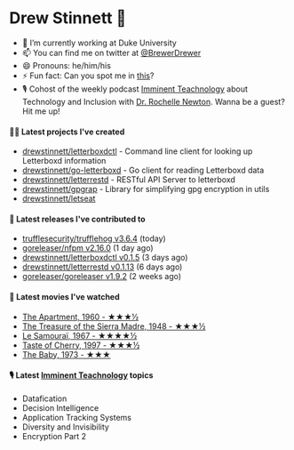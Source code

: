 
# Drew Stinnett 👋

- 🔭 I’m currently working at Duke University
- 📫 You can find me on twitter at [@BrewerDrewer](https://twitter.com/BrewerDrewer)
- 😄 Pronouns: he/him/his
- ⚡ Fun fact: Can you spot me in [this](https://www.youtube.com/watch?v=oL9WnB0qHBA)?
- 🎙 Cohost of the weekly podcast [Imminent Teachnology](https://podcast.imminentteachnology.com/) about Technology and Inclusion with [Dr. Rochelle Newton](https://www.linkedin.com/in/drrochellenewton/). Wanna be a guest? Hit me up!

#### 👨‍💻 Latest projects I've created
- [drewstinnett/letterboxdctl](https://github.com/drewstinnett/letterboxdctl) - Command line client for looking up Letterboxd information
- [drewstinnett/go-letterboxd](https://github.com/drewstinnett/go-letterboxd) - Go client for reading Letterboxd data
- [drewstinnett/letterrestd](https://github.com/drewstinnett/letterrestd) - RESTful API Server to letterboxd
- [drewstinnett/gpgrap](https://github.com/drewstinnett/gpgrap) - Library for simplifying gpg encryption in utils
- [drewstinnett/letseat](https://github.com/drewstinnett/letseat)

#### 🚀 Latest releases I've contributed to
- [trufflesecurity/trufflehog v3.6.4](https://github.com/trufflesecurity/trufflehog/releases/tag/v3.6.4) (today)
- [goreleaser/nfpm v2.16.0](https://github.com/goreleaser/nfpm/releases/tag/v2.16.0) (1 day ago)
- [drewstinnett/letterboxdctl v0.1.5](https://github.com/drewstinnett/letterboxdctl/releases/tag/v0.1.5) (3 days ago)
- [drewstinnett/letterrestd v0.1.13](https://github.com/drewstinnett/letterrestd/releases/tag/v0.1.13) (6 days ago)
- [goreleaser/goreleaser v1.9.2](https://github.com/goreleaser/goreleaser/releases/tag/v1.9.2) (2 weeks ago)

#### 🍿 Latest movies I've watched
- [The Apartment, 1960 - ★★★½](https://letterboxd.com/mondodrew/film/the-apartment/)
- [The Treasure of the Sierra Madre, 1948 - ★★★½](https://letterboxd.com/mondodrew/film/the-treasure-of-the-sierra-madre/)
- [Le Samouraï, 1967 - ★★★★½](https://letterboxd.com/mondodrew/film/le-samourai/)
- [Taste of Cherry, 1997 - ★★★½](https://letterboxd.com/mondodrew/film/taste-of-cherry/)
- [The Baby, 1973 - ★★★](https://letterboxd.com/mondodrew/film/the-baby/)

#### 🎙 Latest [Imminent Teachnology](https://podcast.imminentteachnology.com/) topics
- Datafication
- Decision Intelligence
- Application Tracking Systems
- Diversity and Invisibility
- Encryption Part 2